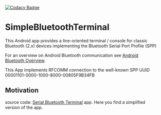 [![Codacy Badge](https://api.codacy.com/project/badge/Grade/a3d8a40d7133497caa11051eaac6f1a2)](https://www.codacy.com/manual/kai-morich/SimpleBluetoothTerminal?utm_source=github.com&amp;utm_medium=referral&amp;utm_content=kai-morich/SimpleBluetoothTerminal&amp;utm_campaign=Badge_Grade)

# SimpleBluetoothTerminal

This Android app provides a line-oriented terminal / console for classic Bluetooth (2.x) devices implementing the Bluetooth Serial Port Profile (SPP)

For an overview on Android Bluetooth communication see 
[Android Bluetooth Overview](https://developer.android.com/guide/topics/connectivity/bluetooth).

This App implements RFCOMM connection to the well-known SPP UUID 00001101-0000-1000-8000-00805F9B34FB

## Motivation

source code: 
[Serial Bluetooth Terminal](https://play.google.com/store/apps/details?id=de.kai_morich.serial_bluetooth_terminal) app.
Here you find a simplified version of the app.
